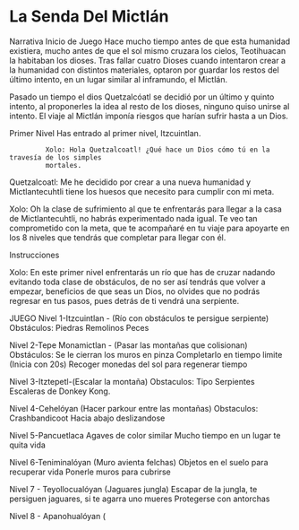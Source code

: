 # La Senda Del Mictlán
Narrativa
Inicio de Juego
Hace mucho tiempo antes de que esta humanidad existiera, mucho antes de que el sol mismo cruzara los cielos, Teotihuacan la habitaban los dioses. Tras fallar cuatro Dioses cuando intentaron crear a la humanidad con distintos materiales,  optaron por guardar los restos del último intento, en un lugar similar al inframundo, el Mictlán.  

Pasado un tiempo el dios Quetzalcóatl se decidió por un último y quinto intento, al proponerles la idea al resto de los dioses, ninguno quiso unirse al intento. El viaje al Mictlán imponía riesgos que harían sufrir hasta a un Dios.

Primer Nivel
           Has entrado al primer nivel, Itzcuintlan. 

             Xolo: Hola Quetzalcoatl! ¿Qué hace un Dios cómo tú en la travesía de los simples 
             mortales.

Quetzalcoatl: Me he decidido por crear a una nueva humanidad y Mictlantecuhtli tiene los huesos que necesito para cumplir con mi meta.

Xolo: Oh la clase de sufrimiento al que te enfrentarás para llegar a la casa de Mictlantecuhtli, no habrás experimentado nada igual. Te veo tan comprometido con la meta, que te acompañaré en tu viaje para apoyarte en los 8 niveles que tendrás que completar para llegar con él.  

Instrucciones

Xolo: En este primer nivel enfrentarás un río que has de cruzar nadando evitando toda clase de obstáculos, de no ser así tendrás que volver a empezar, beneficios de que seas un Dios, no olvides que no podrás regresar en tus pasos, pues detrás de ti vendrá una serpiente.





        
   


JUEGO
Nivel 1-Itzcuintlan - (Río con obstáculos te persigue serpiente)
 Obstáculos: 
Piedras
Remolinos
Peces



Nivel 2-Tepe Monamictlan - (Pasar las montañas que colisionan)
	Obstáculos:
Se le cierran los muros en pinza
Completarlo en tiempo limite (Inicia con 20s)
Recoger monedas del sol para regenerar tiempo

Nivel 3-Itztepetl-(Escalar la montaña)
	Obstaculos:
Tipo Serpientes Escaleras de Donkey Kong.

Nivel 4-Cehelóyan (Hacer parkour entre las montañas)
	Obstaculos:
Crashbandicoot
Hacia abajo deslizandose

Nivel 5-Pancuetlaca
	Agaves de color similar
	Mucho tiempo en un lugar te quita vida

Nivel 6-Teniminalóyan (Muro avienta felchas)
 Objetos en el suelo para recuperar vida
Ponerle muros para cubrirse

Nivel 7 - Teyollocualóyan (Jaguares jungla)
Escapar de la jungla, te persiguen jaguares, si te agarra uno mueres
Protegerse con antorchas 

Nivel 8 - Apanohualóyan (
